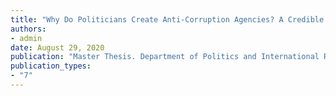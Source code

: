 ```yaml
---
title: "Why Do Politicians Create Anti-Corruption Agencies? A Credible Commitment Story"
authors:
- admin
date: August 29, 2020
publication: "Master Thesis. Department of Politics and International Relations, University of Oxford"
publication_types: 
- "7"
---
```

